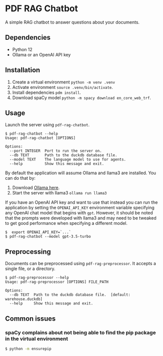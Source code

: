 # PDF RAG Chatbot

A simple RAG chatbot to answer questions about your documents.

## Dependencies

* Python 12
* Ollama or an OpenAI API key

## Installation

1. Create a virtual environment `python -m venv .venv`
2. Activate environment `source .venv/bin/activate`.
3. Install dependencies `pdm install`.
4. Download spaCy model `python -m spacy download en_core_web_trf`.

## Usage

Launch the server using `pdf-rag-chatbot`.

```shell
$ pdf-rag-chatbot --help
Usage: pdf-rag-chatbot [OPTIONS]

Options:
  --port INTEGER  Port to run the server on.
  --db TEXT       Path to the duckdb database file.
  --model TEXT    The language model to use for agents.
  --help          Show this message and exit.
```

By default the application will assume Ollama and llama3 are installed. You can do that by:

1. Download [Ollama here](https://ollama.com/).
2. Start the server with llama3 `ollama run llama3`

If you have an OpenAI API key and want to use that instead you can run the application by
setting the `OPENAI_API_KEY` environment variable specifying any OpenAI chat model that
begins with `gpt`.  However, it should be noted that the prompts were developed with llama3
and may need to be tweaked to get good performance when specifying a different model.

```shell
$  export OPENAI_API_KEY=`...`
$ pdf-rag-chatbot --model gpt-3.5-turbo
```

## Preprocessing

Documents can be preprocessed using `pdf-rag-preprocessor`.  It accepts a single file, or a
directory.

```shell
$ pdf-rag-preprocessor --help
Usage: pdf-rag-preprocessor [OPTIONS] FILE_PATH

Options:
  --db TEXT  Path to the duckdb database file.  [default: warehouse.duckdb]
  --help     Show this message and exit.
```

## Common issues

### spaCy complains about not being able to find the pip package in the virtual environment

```sh
$ python -m ensurepip
```
